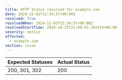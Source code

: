 ```yaml
---
title: HTTP Status resolved for example.com
date: 2024-12-02T12:34:57+00:00Z
resolved: True
resolvedWhen: 2024-12-02T12:34:57+00:00Z
resolvedStartTime: 2024-10-25T21:09:43.191474+00:00
severity: notice
affected:
  - example.com
section: issue
---
```


| Expected Statuses | Actual Status  |
|-------------------|----------------|
| 200, 301, 302 | 200 |
